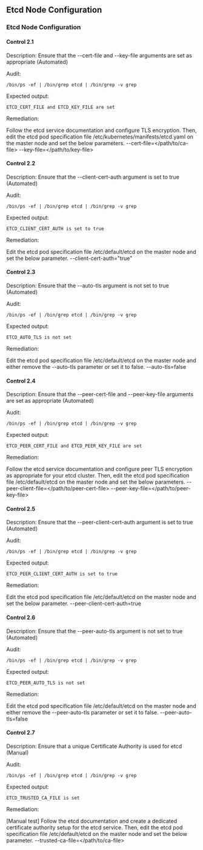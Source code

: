 ## Etcd Node Configuration

### Etcd Node Configuration

#### Control 2.1

Description: Ensure that the --cert-file and --key-file arguments are set as
appropriate (Automated)

Audit:

```
/bin/ps -ef | /bin/grep etcd | /bin/grep -v grep
```

Expected output:

```
ETCD_CERT_FILE and ETCD_KEY_FILE are set
```

Remediation:

Follow the etcd service documentation and configure TLS
encryption.
Then, edit the etcd pod specification file
/etc/kubernetes/manifests/etcd.yaml
on the master node and set the below parameters.
--cert-file=</path/to/ca-file>
--key-file=</path/to/key-file>

#### Control 2.2

Description: Ensure that the --client-cert-auth argument is set to true
(Automated)

Audit:

```
/bin/ps -ef | /bin/grep etcd | /bin/grep -v grep
```

Expected output:

```
ETCD_CLIENT_CERT_AUTH is set to true
```

Remediation:

Edit the etcd pod specification file /etc/default/etcd on the master
node and set the below parameter.
--client-cert-auth="true"

#### Control 2.3

Description: Ensure that the --auto-tls argument is not set to true
(Automated)

Audit:

```
/bin/ps -ef | /bin/grep etcd | /bin/grep -v grep
```

Expected output:

```
ETCD_AUTO_TLS is not set
```

Remediation:

Edit the etcd pod specification file /etc/default/etcd on the master
node and either remove the --auto-tls parameter or set it to
false.
  --auto-tls=false

#### Control 2.4

Description: Ensure that the --peer-cert-file and --peer-key-file arguments
are set as appropriate (Automated)

Audit:

```
/bin/ps -ef | /bin/grep etcd | /bin/grep -v grep
```

Expected output:

```
ETCD_PEER_CERT_FILE and ETCD_PEER_KEY_FILE are set
```

Remediation:

Follow the etcd service documentation and configure peer TLS
encryption as appropriate
for your etcd cluster.
Then, edit the etcd pod specification file /etc/default/etcd on the
master node and set the below parameters.
--peer-client-file=</path/to/peer-cert-file>
--peer-key-file=</path/to/peer-key-file>

#### Control 2.5

Description: Ensure that the --peer-client-cert-auth argument is set to true
(Automated)

Audit:

```
/bin/ps -ef | /bin/grep etcd | /bin/grep -v grep
```

Expected output:

```
ETCD_PEER_CLIENT_CERT_AUTH is set to true
```

Remediation:

Edit the etcd pod specification file /etc/default/etcd on the master
node and set the below parameter.
--peer-client-cert-auth=true

#### Control 2.6

Description: Ensure that the --peer-auto-tls argument is not set to true
(Automated)

Audit:

```
/bin/ps -ef | /bin/grep etcd | /bin/grep -v grep
```

Expected output:

```
ETCD_PEER_AUTO_TLS is not set
```

Remediation:

Edit the etcd pod specification file /etc/default/etcd on the master
node and either remove the --peer-auto-tls parameter or set it
to false.
--peer-auto-tls=false

#### Control 2.7

Description: Ensure that a unique Certificate Authority is used for etcd
(Manual)

Audit:

```
/bin/ps -ef | /bin/grep etcd | /bin/grep -v grep
```

Expected output:

```
ETCD_TRUSTED_CA_FILE is set
```

Remediation:

[Manual test]
Follow the etcd documentation and create a dedicated certificate
authority setup for the
etcd service.
Then, edit the etcd pod specification file /etc/default/etcd on the
master node and set the below parameter.
--trusted-ca-file=</path/to/ca-file>

